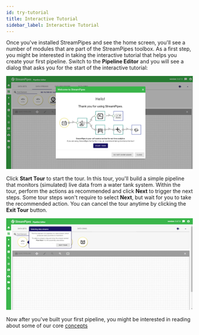 ```yaml
---
id: try-tutorial
title: Interactive Tutorial
sidebar_label: Interactive Tutorial
---
```


Once you've installed StreamPipes and see the home screen, you'll see a number of modules that are part of the StreamPipes toolbox.
As a first step, you might be interested in taking the interactive tutorial that helps you create your first pipeline.
Switch to the **Pipeline Editor** and you will see a dialog that asks you for the start of the interactive tutorial:

<img className="docs-image" src="/img/01_try-tutorial/01_tutorial-welcome.png" alt="Tutorial Welcome Page"/>

Click **Start Tour** to start the tour. In this tour, you'll build a simple pipeline that monitors (simulated) live data from a water tank system.
Within the tour, perform the actions as recommended and click **Next** to trigger the next steps. Some tour steps won't require to select **Next**, but wait for you to take the recommended action.
You can cancel the tour anytime by clicking the **Exit Tour** button.

<img className="docs-image" src="/img/01_try-tutorial/02_tutorial-process.png" alt="Tutorial Welcome Page"/>

Now after you've built your first pipeline, you might be interested in reading about some of our core [concepts](concepts-overview) 

